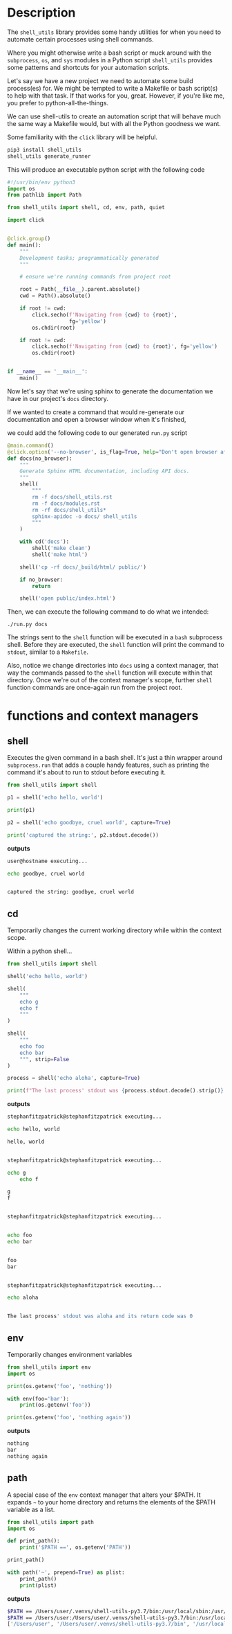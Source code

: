 # Description

The `shell_utils` library provides some handy utilities for when you need to automate certain processes using shell commands.

Where you might otherwise write a bash script or muck around with the `subprocess`, `os`, and `sys`  modules in a Python script `shell_utils` provides
some patterns and shortcuts for your automation scripts.

Let's say we have a new project we need to automate some build process(es) for. We might be tempted to write a Makefile or bash
script(s) to help with that task. If that works for you, great. However, if you're like me, you prefer to python-all-the-things.

We can use shell-utils to create an automation script that will behave much the same way a Makefile would, but with all the
Python goodness we want.

Some familiarity with the `click` library will be helpful.

```bash
pip3 install shell_utils
shell_utils generate_runner
```

This will produce an executable python script with the following code
```python
#!/usr/bin/env python3
import os
from pathlib import Path

from shell_utils import shell, cd, env, path, quiet

import click


@click.group()
def main():
    """
    Development tasks; programmatically generated
    """

    # ensure we're running commands from project root

    root = Path(__file__).parent.absolute()
    cwd = Path().absolute()

    if root != cwd:
        click.secho(f'Navigating from {cwd} to {root}',
                    fg='yellow')
        os.chdir(root)

    if root != cwd:
        click.secho(f'Navigating from {cwd} to {root}', fg='yellow')
        os.chdir(root)


if __name__ == '__main__':
    main()
```

Now let's say that we're using sphinx to generate the documentation we have in our project's `docs` directory.

If we wanted to create a command that would re-generate our documentation and open a browser window when it's finished,

we could add the following code to our generated `run.py` script


```python
@main.command()
@click.option('--no-browser', is_flag=True, help="Don't open browser after building docs.")
def docs(no_browser):
    """
    Generate Sphinx HTML documentation, including API docs.
    """
    shell(
        """
        rm -f docs/shell_utils.rst
        rm -f docs/modules.rst
        rm -rf docs/shell_utils*
        sphinx-apidoc -o docs/ shell_utils
        """
    )

    with cd('docs'):
        shell('make clean')
        shell('make html')

    shell('cp -rf docs/_build/html/ public/')

    if no_browser:
        return

    shell('open public/index.html')
```

Then, we can execute the following command to do what we intended:

`./run.py docs`

The strings sent to the `shell` function will be executed in a `bash` subprocess shell. Before they are executed,
the `shell` function will print the command to `stdout`, similar to a `Makefile`.

Also, notice we change directories into `docs` using a context manager, that way the commands passed to the `shell` function
will execute within that directory. Once we're out of the context manager's scope, further `shell` function commands are once-again run
from the project root.

# functions and context managers

## shell

Executes the given command in a bash shell. It's just a thin wrapper around `subprocess.run` that adds a couple handy features,
such as printing the command it's about to run to stdout before executing it.

```python
from shell_utils import shell

p1 = shell('echo hello, world')

print(p1)

p2 = shell('echo goodbye, cruel world', capture=True)

print('captured the string:', p2.stdout.decode())
```

**outputs**

```bash
user@hostname executing...

echo goodbye, cruel world


captured the string: goodbye, cruel world
```

## cd

Temporarily changes the current working directory while within the context scope.

Within a python shell...

```python
from shell_utils import shell

shell('echo hello, world')

shell(
    """
    echo g
    echo f
    """
)

shell(
    """
    echo foo
    echo bar
    """, strip=False
)

process = shell('echo aloha', capture=True)

print(f"The last process' stdout was {process.stdout.decode().strip()} and its return code was {process.returncode}")
```

**outputs**

```bash
stephanfitzpatrick@stephanfitzpatrick executing...

echo hello, world

hello, world


stephanfitzpatrick@stephanfitzpatrick executing...

echo g
    echo f

g
f


stephanfitzpatrick@stephanfitzpatrick executing...


echo foo
echo bar


foo
bar


stephanfitzpatrick@stephanfitzpatrick executing...

echo aloha


The last process' stdout was aloha and its return code was 0
```

## env

Temporarily changes environment variables

```python
from shell_utils import env
import os

print(os.getenv('foo', 'nothing'))

with env(foo='bar'):
    print(os.getenv('foo'))

print(os.getenv('foo', 'nothing again'))
```

**outputs**

```bash
nothing
bar
nothing again
```

## path

A special case of the `env` context manager that alters your $PATH. It expands `~` to your home directory and returns
the elements of the $PATH variable as a list.

```python
from shell_utils import path
import os

def print_path():
    print('$PATH ==', os.getenv('PATH'))

print_path()

with path('~', prepend=True) as plist:
    print_path()
    print(plist)
```

**outputs**

```bash
$PATH == /Users/user/.venvs/shell-utils-py3.7/bin:/usr/local/sbin:/usr/local/bin:/usr/bin:/bin:/usr/sbin:/sbin:/Library/TeX/texbin
$PATH == /Users/user:/Users/user/.venvs/shell-utils-py3.7/bin:/usr/local/sbin:/usr/local/bin:/usr/bin:/bin:/usr/sbin:/sbin:/Library/TeX/texbin
['/Users/user', '/Users/user/.venvs/shell-utils-py3.7/bin', '/usr/local/sbin', '/usr/local/bin', '/usr/bin', '/bin', '/usr/sbin', '/sbin', '/Library/TeX/texbin']
```
